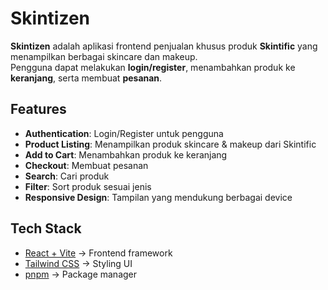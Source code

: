 # Skintizen

**Skintizen** adalah aplikasi frontend penjualan khusus produk **Skintific** yang menampilkan berbagai skincare dan makeup.  
Pengguna dapat melakukan **login/register**, menambahkan produk ke **keranjang**, serta membuat **pesanan**.

## Features
- **Authentication**: Login/Register untuk pengguna
- **Product Listing**: Menampilkan produk skincare & makeup dari Skintific
- **Add to Cart**: Menambahkan produk ke keranjang
- **Checkout**: Membuat pesanan
- **Search**: Cari produk
- **Filter**: Sort produk sesuai jenis
- **Responsive Design**: Tampilan yang mendukung berbagai device

## Tech Stack
- [React + Vite](https://vitejs.dev/) → Frontend framework
- [Tailwind CSS](https://tailwindcss.com/) → Styling UI
- [pnpm](https://pnpm.io/) → Package manager
